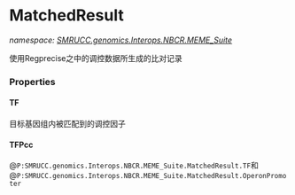 ﻿# MatchedResult
_namespace: [SMRUCC.genomics.Interops.NBCR.MEME_Suite](./index.md)_

使用Regprecise之中的调控数据所生成的比对记录




### Properties

#### TF
目标基因组内被匹配到的调控因子
#### TFPcc
@``P:SMRUCC.genomics.Interops.NBCR.MEME_Suite.MatchedResult.TF``和@``P:SMRUCC.genomics.Interops.NBCR.MEME_Suite.MatchedResult.OperonPromoter``
